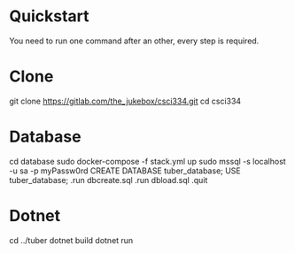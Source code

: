 
# Quickstart
You need to run one command after an other, every step is required.

# Clone
git clone https://gitlab.com/the_jukebox/csci334.git
cd csci334

# Database
cd database
sudo docker-compose -f stack.yml up
sudo mssql -s localhost -u sa -p myPassw0rd
CREATE DATABASE tuber_database;
USE tuber_database;
.run dbcreate.sql
.run dbload.sql
.quit

# Dotnet
cd ../tuber
dotnet build
dotnet run

